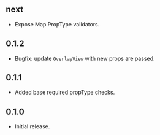 ## next

- Expose Map PropType validators.

## 0.1.2

- Bugfix: update `OverlayView` with new props are passed.

## 0.1.1

- Added base required propType checks.

## 0.1.0

- Initial release.